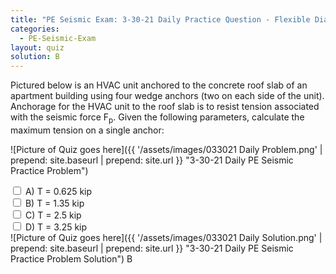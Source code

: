 ```yaml
---
title: "PE Seismic Exam: 3-30-21 Daily Practice Question - Flexible Diaphragm"
categories:
  - PE-Seismic-Exam
layout: quiz
solution: B
---
```


Pictured below is an HVAC unit anchored to the concrete roof slab of an apartment building using four wedge anchors (two on each side of the unit). Anchorage for the HVAC unit to the roof slab is to resist tension associated with the seismic force F<sub>p</sub>. Given the following parameters, calculate the maximum tension on a single anchor:

![Picture of Quiz goes here]({{ '/assets/images/033021 Daily Problem.png' | prepend: site.baseurl | prepend: site.url }} "3-30-21 Daily PE Seismic Practice Problem")
<!--more-->
<div>
  <input type="checkbox" name="answer" value="A">
  <label>A) T = 0.625 kip</label><br>
  <input type="checkbox" name="answer" value="B">
  <label>B) T = 1.35 kip</label><br>
  <input type="checkbox" name="answer" value="C">
  <label>C) T = 2.5 kip</label><br>
  <input type="checkbox" name="answer" value="D">
  <label>D) T = 3.25 kip</label><br>

</div>
<!--more-->
![Picture of Quiz goes here]({{ '/assets/images/033021 Daily Solution.png' | prepend: site.baseurl | prepend: site.url }} "3-30-21 Daily PE Seismic Practice Problem Solution")
<!--more-->
B